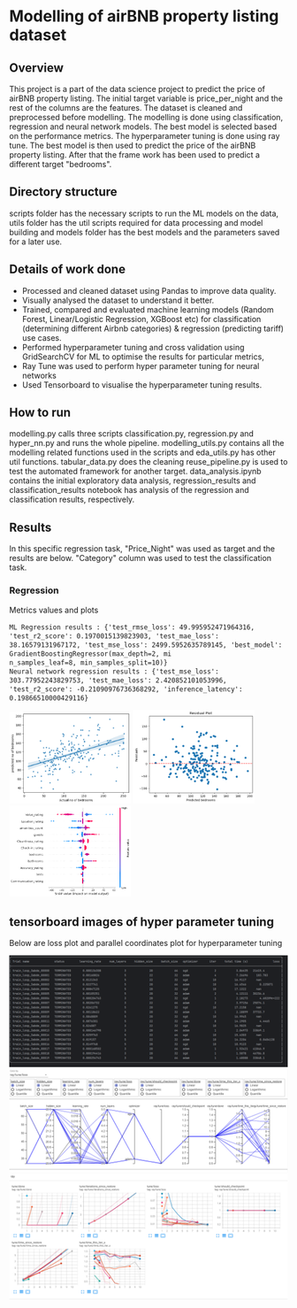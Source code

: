 # Modelling of airBNB property listing dataset
## Overview
This project is a part of the data science project to predict the price of airBNB property listing. The initial target variable is price_per_night and the rest of the columns are the features. The dataset is cleaned and preprocessed before modelling. The modelling is done using classification, regression and neural network models. The best model is selected based on the performance metrics. The hyperparameter tuning is done using ray tune. The best model is then used to predict the price of the airBNB property listing. After that the frame work has been used to predict a different target "bedrooms".

## Directory structure
scripts folder has the necessary scripts to run the ML models on the data, utils folder has the util scripts required for data processing and model building and models folder has the best models and the parameters saved for a later use.

## Details of work done
- Processed and cleaned dataset using Pandas to improve data quality.
- Visually analysed the dataset to understand it better. 
- Trained, compared and evaluated machine learning models (Random Forest,
Linear/Logistic Regression, XGBoost etc) for classification (determining different
Airbnb categories) & regression (predicting tariff) use cases.
- Performed hyperparameter tuning and cross validation using GridSearchCV for ML to optimise the results for particular metrics,
- Ray Tune was used to perform hyper parameter tuning for neural networks
- Used Tensorboard to visualise the hyperparameter tuning results.
## How to run
modelling.py calls three scripts classification.py, regression.py and hyper_nn.py and runs the whole pipeline.
modelling_utils.py contains all the modelling related functions used in the scripts and eda_utils.py has other util functions. tabular_data.py does the cleaning
reuse_pipeline.py is used to test the automated framework for another target.
data_analysis.ipynb contains the initial exploratory data analysis, regression_results and classification_results notebook has analysis of the regression and classification results, respectively.

## Results
In this specific regression task, "Price_Night" was used as target and the results are below. "Category" column was used to test the classification task.

### Regression 
Metrics values and plots
```
ML Regression results : {'test_rmse_loss': 49.995952471964316, 'test_r2_score': 0.1970015139823903, 'test_mae_loss': 38.16579131967172, 'test_mse_loss': 2499.5952635789145, 'best_model': GradientBoostingRegressor(max_depth=2, mi
n_samples_leaf=8, min_samples_split=10)}
Neural network regression results : {'test_mse_loss': 303.77952243829753, 'test_mae_loss': 2.420852101053996, 'test_r2_score': -0.21090976736368292, 'inference_latency': 0.19866510000429116}
```
<p>
  <img src="screenshots/scatter_plot.png" width="220" />
  <img src="screenshots/residual_plot.png" width="220" /> 
  <img src="screenshots/shapley_plot.png" width="220" />
</p>

## tensorboard images of hyper parameter tuning
Below are loss plot and parallel coordinates plot for hyperparameter tuning 

![hyper_nn](screenshots/ray_tune1.PNG)
![hyper_nn](screenshots/tf1.PNG)
![hyper_nn](screenshots/tf2.PNG)

